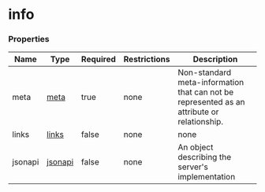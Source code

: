 
# info

### Properties

|Name|Type|Required|Restrictions|Description|
|---|---|---|---|---|
|meta|[meta](/schema/meta.md)|true|none|Non-standard meta-information that can not be represented as an attribute or relationship.|
|links|[links](/schema/links.md)|false|none|none|
|jsonapi|[jsonapi](/schema/jsonapi.md)|false|none|An object describing the server's implementation|
